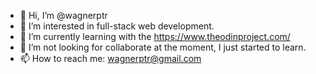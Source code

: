 - 👋 Hi, I’m @wagnerptr
- 👀 I’m interested in full-stack web development.
- 🌱 I’m currently learning with the https://www.theodinproject.com/
- 💞️ I’m not looking for collaborate at the moment, I just started to learn.
- 📫 How to reach me: wagnerptr@gmail.com

<!---
wagnerptr/wagnerptr is a ✨ special ✨ repository because its `README.md` (this file) appears on your GitHub profile.
You can click the Preview link to take a look at your changes.
--->
